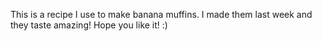 This is a recipe I use to make banana muffins. 
I made them last week and they taste amazing!
Hope you like it! :) 